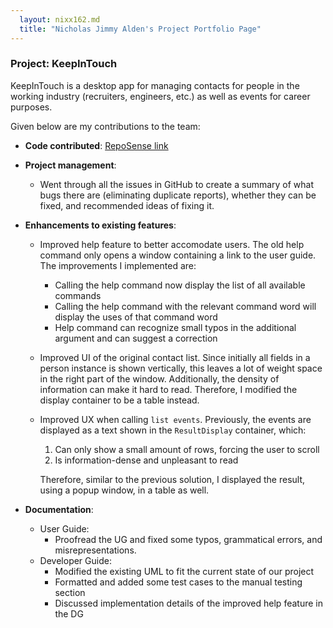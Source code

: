 ```yaml
---
  layout: nixx162.md
  title: "Nicholas Jimmy Alden's Project Portfolio Page"
---
```


### Project: KeepInTouch

KeepInTouch is a desktop app for managing contacts for people in the working industry (recruiters, engineers, etc.) as well as events for career purposes.

Given below are my contributions to the team:

* **Code contributed**: [RepoSense link](https://nus-cs2103-ay2324s1.github.io/tp-dashboard/?search=nixx162&sort=groupTitle&sortWithin=title&timeframe=commit&mergegroup=&groupSelect=groupByRepos&breakdown=true&checkedFileTypes=docs~functional-code~test-code&since=2023-09-22) 

* **Project management**:
    * Went through all the issues in GitHub to create a summary of what bugs there are (eliminating duplicate reports), whether they can be fixed, and recommended ideas of fixing it.  

* **Enhancements to existing features**:
    * Improved help feature to better accomodate users. The old help command only opens a window containing a link to the user guide. The improvements I implemented are:
        * Calling the help command now display the list of all available commands
        * Calling the help command with the relevant command word will display the uses of that command word
        * Help command can recognize small typos in the additional argument and can suggest a correction
    * Improved UI of the original contact list. Since initially all fields in a person instance is shown vertically, this leaves a lot of weight space in the right part of the window. Additionally, the density of information can make it hard to read. Therefore, I modified the display container to be a table instead.
    * Improved UX when calling `list events`. Previously, the events are displayed as a text shown in the `ResultDisplay` container, which:

        1. Can only show a small amount of rows, forcing the user to scroll
        2. Is information-dense and unpleasant to read

        Therefore, similar to the previous solution, I displayed the result, using a popup window, in a table as well.

* **Documentation**:
    * User Guide:
        * Proofread the UG and fixed some typos, grammatical errors, and misrepresentations.
    * Developer Guide:
        * Modified the existing UML to fit the current state of our project
        * Formatted and added some test cases to the manual testing section
        * Discussed implementation details of the improved help feature in the DG